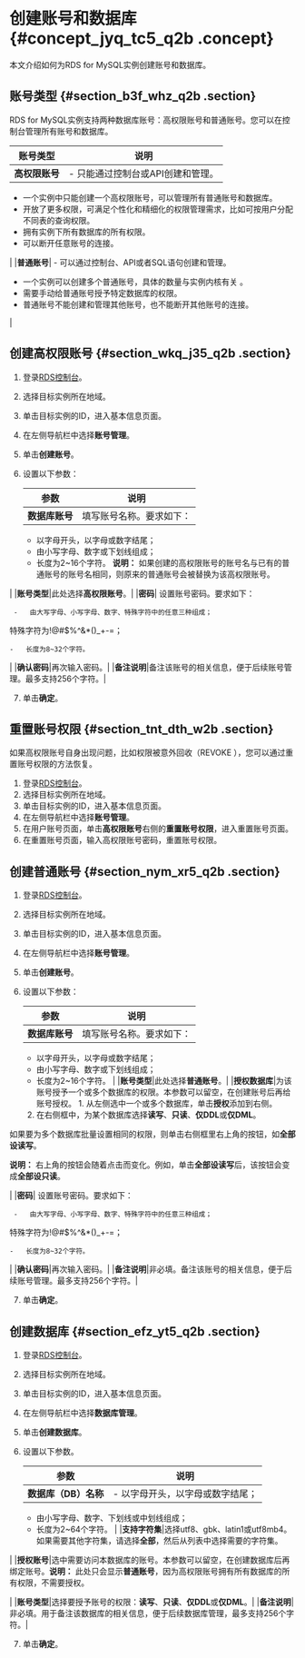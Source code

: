 # 创建账号和数据库 {#concept_jyq_tc5_q2b .concept}

本文介绍如何为RDS for MySQL实例创建账号和数据库。

## 账号类型 {#section_b3f_whz_q2b .section}

RDS for MySQL实例支持两种数据库账号：高权限账号和普通账号。您可以在控制台管理所有账号和数据库。

|账号类型|说明|
|----|--|
|**高权限账号**| -   只能通过控制台或API创建和管理。
-   一个实例中只能创建一个高权限账号，可以管理所有普通账号和数据库。
-   开放了更多权限，可满足个性化和精细化的权限管理需求，比如可按用户分配不同表的查询权限。
-   拥有实例下所有数据库的所有权限。
-   可以断开任意账号的连接。

 |
|**普通账号**| -   可以通过控制台、API或者SQL语句创建和管理。
-   一个实例可以创建多个普通账号，具体的数量与实例内核有关 。
-   需要手动给普通账号授予特定数据库的权限。
-   普通账号不能创建和管理其他账号，也不能断开其他账号的连接。

 |

## 创建高权限账号 {#section_wkq_j35_q2b .section}

1.  登录[RDS控制台](https://rdsnext.console.aliyun.com)。
2.  选择目标实例所在地域。
3.  单击目标实例的ID，进入基本信息页面。
4.  在左侧导航栏中选择**账号管理**。
5.  单击**创建账号**。
6.  设置以下参数：

    |参数|说明|
    |--|--|
    |**数据库账号**| 填写账号名称。要求如下：

     -   以字母开头，以字母或数字结尾；
    -   由小写字母、数字或下划线组成；
    -   长度为2~16个字符。
 **说明：** 如果创建的高权限账号的账号名与已有的普通账号的账号名相同，则原来的普通账号会被替换为该高权限账号。

 |
    |**账号类型**|此处选择**高权限账号**。|
    |**密码**| 设置账号密码。要求如下：

     -   由大写字母、小写字母、数字、特殊字符中的任意三种组成；

特殊字符为!@\#$%^&\*\(\)\_+-=；

    -   长度为8~32个字符。

 |
    |**确认密码**|再次输入密码。|
    |**备注说明**|备注该账号的相关信息，便于后续账号管理。最多支持256个字符。|

7.  单击**确定**。

## 重置账号权限 {#section_tnt_dth_w2b .section}

如果高权限账号自身出现问题，比如权限被意外回收（REVOKE ），您可以通过重置账号权限的方法恢复。

1.  登录[RDS控制台](https://rdsnext.console.aliyun.com)。
2.  选择目标实例所在地域。
3.  单击目标实例的ID，进入基本信息页面。
4.  在左侧导航栏中选择**账号管理**。
5.  在用户账号页面，单击**高权限账号**右侧的**重置账号权限**，进入重置账号页面。
6.  在重置账号页面，输入高权限账号密码，重置账号权限。

## 创建普通账号 {#section_nym_xr5_q2b .section}

1.  登录[RDS控制台](https://rdsnext.console.aliyun.com)。
2.  选择目标实例所在地域。
3.  单击目标实例的ID，进入基本信息页面。
4.  在左侧导航栏中选择**账号管理**。
5.  单击**创建账号**。
6.  设置以下参数：

    |参数|说明|
    |--|--|
    |**数据库账号**| 填写账号名称。要求如下：

     -   以字母开头，以字母或数字结尾；
    -   由小写字母、数字或下划线组成；
    -   长度为2~16个字符。
 |
    |**账号类型**|此处选择**普通账号**。|
    |**授权数据库**|为该账号授予一个或多个数据库的权限。本参数可以留空，在创建账号后再给账号授权。    1.  从左侧选中一个或多个数据库，单击**授权**添加到右侧。
    2.  在右侧框中，为某个数据库选择**读写**、**只读**、**仅DDL**或**仅DML**。

如果要为多个数据库批量设置相同的权限，则单击右侧框里右上角的按钮，如**全部设读写**。

**说明：** 右上角的按钮会随着点击而变化。例如，单击**全部设读写**后，该按钮会变成**全部设只读**。

|
    |**密码**| 设置账号密码。要求如下：

     -   由大写字母、小写字母、数字、特殊字符中的任意三种组成；

特殊字符为!@\#$%^&\*\(\)\_+-=；

    -   长度为8~32个字符。
 |
    |**确认密码**|再次输入密码。|
    |**备注说明**|非必填。备注该账号的相关信息，便于后续账号管理。最多支持256个字符。|

7.  单击**确定**。

## 创建数据库 {#section_efz_yt5_q2b .section}

1.  登录[RDS控制台](https://rdsnext.console.aliyun.com)。
2.  选择目标实例所在地域。
3.  单击目标实例的ID，进入基本信息页面。
4.  在左侧导航栏中选择**数据库管理**。
5.  单击**创建数据库**。
6.  设置以下参数。

    |参数|说明|
    |--|--|
    |**数据库（DB）名称**|     -   以字母开头，以字母或数字结尾；
    -   由小写字母、数字、下划线或中划线组成；
    -   长度为2~64个字符。
 |
    |**支持字符集**|选择utf8、gbk、latin1或utf8mb4。如果需要其他字符集，请选择**全部**，然后从列表中选择需要的字符集。

|
    |**授权账号**|选中需要访问本数据库的账号。本参数可以留空，在创建数据库后再绑定账号。**说明：** 此处只会显示**普通账号**，因为高权限账号拥有所有数据库的所有权限，不需要授权。

|
    |**账号类型**|选择要授予账号的权限：**读写**、**只读**、**仅DDL**或**仅DML**。|
    |**备注说明**|非必填。用于备注该数据库的相关信息，便于后续数据库管理，最多支持256个字符。|

7.  单击**确定**。


